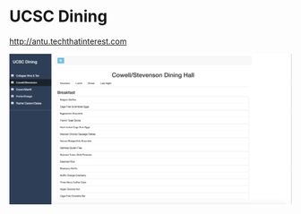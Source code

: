 # UCSC Dining
http://antu.techthatinterest.com

![main](https://github.com/shafihaque7/Website/blob/master/Screen%20Shot%202018-04-05%20at%2011.14.43%20AM.png)
